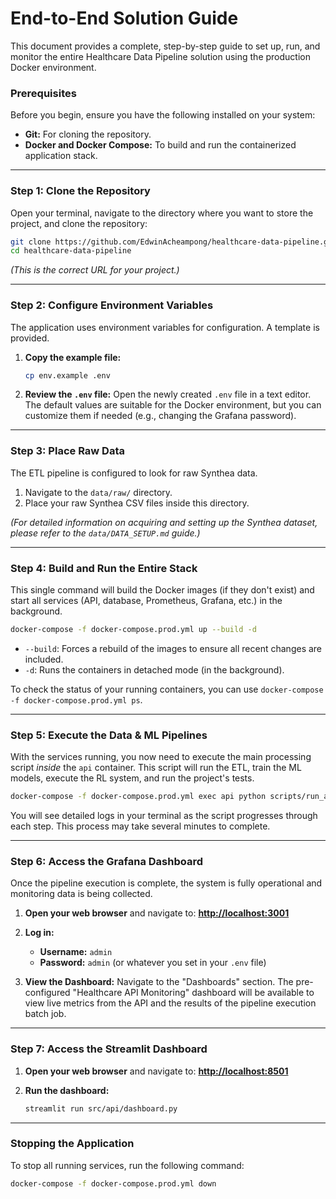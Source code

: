# End-to-End Solution Guide

This document provides a complete, step-by-step guide to set up, run, and monitor the entire Healthcare Data Pipeline solution using the production Docker environment.

### Prerequisites

Before you begin, ensure you have the following installed on your system:
- **Git:** For cloning the repository.
- **Docker and Docker Compose:** To build and run the containerized application stack.

---

### Step 1: Clone the Repository

Open your terminal, navigate to the directory where you want to store the project, and clone the repository:

```bash
git clone https://github.com/EdwinAcheampong/healthcare-data-pipeline.git
cd healthcare-data-pipeline
```
*(This is the correct URL for your project.)*

---

### Step 2: Configure Environment Variables

The application uses environment variables for configuration. A template is provided.

1.  **Copy the example file:**
    ```bash
    cp env.example .env
    ```
2.  **Review the `.env` file:** Open the newly created `.env` file in a text editor. The default values are suitable for the Docker environment, but you can customize them if needed (e.g., changing the Grafana password).

---

### Step 3: Place Raw Data

The ETL pipeline is configured to look for raw Synthea data.

1.  Navigate to the `data/raw/` directory.
2.  Place your raw Synthea CSV files inside this directory.

*(For detailed information on acquiring and setting up the Synthea dataset, please refer to the `data/DATA_SETUP.md` guide.)*

---

### Step 4: Build and Run the Entire Stack

This single command will build the Docker images (if they don't exist) and start all services (API, database, Prometheus, Grafana, etc.) in the background.

```bash
docker-compose -f docker-compose.prod.yml up --build -d
```
- `--build`: Forces a rebuild of the images to ensure all recent changes are included.
- `-d`: Runs the containers in detached mode (in the background).

To check the status of your running containers, you can use `docker-compose -f docker-compose.prod.yml ps`.

---

### Step 5: Execute the Data & ML Pipelines

With the services running, you now need to execute the main processing script *inside* the `api` container. This script will run the ETL, train the ML models, execute the RL system, and run the project's tests.

```bash
docker-compose -f docker-compose.prod.yml exec api python scripts/run_all.py
```
You will see detailed logs in your terminal as the script progresses through each step. This process may take several minutes to complete.

---

### Step 6: Access the Grafana Dashboard

Once the pipeline execution is complete, the system is fully operational and monitoring data is being collected.

1.  **Open your web browser** and navigate to:
    [**http://localhost:3001**](http://localhost:3001)

2.  **Log in:**
    -   **Username:** `admin`
    -   **Password:** `admin` (or whatever you set in your `.env` file)

3.  **View the Dashboard:** Navigate to the "Dashboards" section. The pre-configured "Healthcare API Monitoring" dashboard will be available to view live metrics from the API and the results of the pipeline execution batch job.

---

### Step 7: Access the Streamlit Dashboard

1.  **Open your web browser** and navigate to:
    [**http://localhost:8501**](http://localhost:8501)

2.  **Run the dashboard:**
    ```bash
    streamlit run src/api/dashboard.py
    ```

---

### Stopping the Application

To stop all running services, run the following command:

```bash
docker-compose -f docker-compose.prod.yml down
```